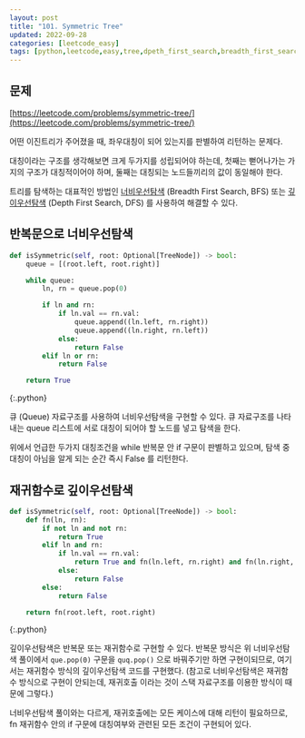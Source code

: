 ```yaml
---
layout: post
title: "101. Symmetric Tree"
updated: 2022-09-28
categories: [leetcode_easy]
tags: [python,leetcode,easy,tree,dpeth_first_search,breadth_first_search,binary_tree]
---
```


## 문제

[https://leetcode.com/problems/symmetric-tree/](https://leetcode.com/problems/symmetric-tree/)

어떤 이진트리가 주어졌을 때, 좌우대칭이 되어 있는지를 판별하여 리턴하는 문제다.

대칭이라는 구조를 생각해보면 크게 두가지를 성립되어야 하는데, 첫째는 뻗어나가는 가지의 구조가 대칭적이어야 하며, 둘째는 대칭되는 노드들끼리의 값이 동일해야 한다.

트리를 탐색하는 대표적인 방법인 [너비우선탐색](https://namu.wiki/w/%EB%84%88%EB%B9%84%20%EC%9A%B0%EC%84%A0%20%ED%83%90%EC%83%89) (Breadth First Search, BFS) 또는 [깊이우선탐색](https://namu.wiki/w/%EA%B9%8A%EC%9D%B4%20%EC%9A%B0%EC%84%A0%20%ED%83%90%EC%83%89) (Depth First Search, DFS) 를 사용하여 해결할 수 있다.

## 반복문으로 너비우선탐색

```python
def isSymmetric(self, root: Optional[TreeNode]) -> bool:
    queue = [(root.left, root.right)]

    while queue:
        ln, rn = queue.pop(0)

        if ln and rn:
            if ln.val == rn.val:
                queue.append((ln.left, rn.right))
                queue.append((ln.right, rn.left))
            else:
                return False
        elif ln or rn:
            return False

    return True
```
{:.python}

큐 (Queue) 자료구조를 사용하여 너비우선탐색을 구현할 수 있다. 큐 자료구조를 나타내는 queue 리스트에 서로 대칭이 되어야 할 노드를 넣고 탐색을 한다.

위에서 언급한 두가지 대칭조건을 while 반복문 안 if 구문이 판별하고 있으며, 탐색 중 대칭이 아님을 알게 되는 순간 즉시 False 를 리턴한다.

## 재귀함수로 깊이우선탐색

```python
def isSymmetric(self, root: Optional[TreeNode]) -> bool:
    def fn(ln, rn):
        if not ln and not rn:
            return True
        elif ln and rn:
            if ln.val == rn.val:
                return True and fn(ln.left, rn.right) and fn(ln.right, rn.left)
            else:
                return False
        else:
            return False

    return fn(root.left, root.right)
```
{:.python}

깊이우선탐색은 반복문 또는 재귀함수로 구현할 수 있다. 반복문 방식은 위 너비우선탐색 풀이에서 `que.pop(0)` 구문을 `quq.pop()` 으로 바꿔주기만 하면 구현이되므로, 여기서는 재귀함수 방식의 깊이우선탐색 코드를 구현했다. (참고로 너비우선탐색은 재귀함수 방식으로 구현이 안되는데, 재귀호출 이라는 것이 스택 자료구조를 이용한 방식이 때문에 그렇다.)

너비우선탐색 풀이와는 다르게, 재귀호출에는 모든 케이스에 대해 리턴이 필요하므로, fn 재귀함수 안의 if 구문에 대칭여부와 관련된 모든 조건이 구현되어 있다.
